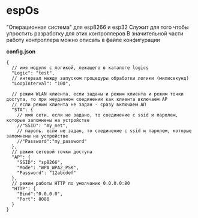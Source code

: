 # espOs
"Операционная система" для esp8266 и esp32
Служит для того чтобы упростить разработку для этих контроллеров
В значительной части работу контроллера можно описать в файле конфигурации

**config.json**
```
{
  // имя модуля с логикой, лежащего в каталоге logics
  "Logic": "test",
  // интервал между запуском процедуры обработки логики (милисекунд)
  "LoopInterval": "100",

  // режим WLAN клиента. если заданы и режим клиента и режим точки доступа, то при неудачном соединении как клиента включаем AP
  // если режим клиента не задан - сразу включаем АП
  "STA": {
    // имя сети. если не задано, то соединение с ssid и паролем, которые запомнены на устройстве
    //"SSID": "my_net",
    // пароль. если не задан, то соединение с ssid и паролем, которые запомнены на устройстве
    //"Password":"my_password"
  },
  // режим сетевой точки доступа
  "AP": {
    "SSID": "sp8266",
    "Mode": "WPA_WPA2_PSK",
    "Password": "12abcdef"
  },
  // режим работы HTTP по умолчанию 0.0.0.0:80
  "HTTP": {
    "Bind":"0.0.0.0",
    "Port": 8080
  }
}
```